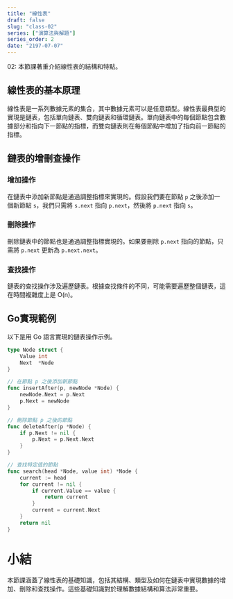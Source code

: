```yaml
---
title: "線性表"
draft: false
slug: "class-02"
series: ["演算法與解題"]
series_order: 2
date: "2197-07-07"
---
```

02: 本節課著重介紹線性表的結構和特點。

## 線性表的基本原理
線性表是一系列數據元素的集合，其中數據元素可以是任意類型。線性表最典型的實現是鏈表，包括單向鏈表、雙向鏈表和循環鏈表。單向鏈表中的每個節點包含數據部分和指向下一節點的指標，而雙向鏈表則在每個節點中增加了指向前一節點的指標。

## 鏈表的增刪查操作

### 增加操作
在鏈表中添加新節點是通過調整指標來實現的。假設我們要在節點 `p` 之後添加一個新節點 `s`，我們只需將 `s.next` 指向 `p.next`，然後將 `p.next` 指向 `s`。

### 刪除操作
刪除鏈表中的節點也是通過調整指標實現的。如果要刪除 `p.next` 指向的節點，只需將 `p.next` 更新為 `p.next.next`。

### 查找操作
鏈表的查找操作涉及遍歷鏈表。根據查找條件的不同，可能需要遍歷整個鏈表，這在時間複雜度上是 O(n)。

## Go實現範例
以下是用 Go 語言實現的鏈表操作示例。

```go
type Node struct {
    Value int
    Next  *Node
}

// 在節點 p 之後添加新節點
func insertAfter(p, newNode *Node) {
    newNode.Next = p.Next
    p.Next = newNode
}

// 刪除節點 p 之後的節點
func deleteAfter(p *Node) {
    if p.Next != nil {
        p.Next = p.Next.Next
    }
}

// 查找特定值的節點
func search(head *Node, value int) *Node {
    current := head
    for current != nil {
        if current.Value == value {
            return current
        }
        current = current.Next
    }
    return nil
}
```

# 小結
本節課涵蓋了線性表的基礎知識，包括其結構、類型及如何在鏈表中實現數據的增加、刪除和查找操作。這些基礎知識對於理解數據結構和算法非常重要。